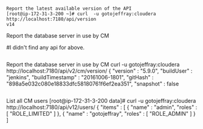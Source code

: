 ~~~

Report the latest available version of the API
[root@ip-172-31-3-200 ~]# curl  -u gotojeffray:cloudera  http://localhost:7180/api/version
v14
~~~~

Report the database server in use by CM

#I didn't find any api for above.

~~~
~~~
Report the database server in use by CM
 curl  -u gotojeffray:cloudera  http://localhost:7180/api/v2/cm/version/
{
  "version" : "5.9.0",
  "buildUser" : "jenkins",
  "buildTimestamp" : "20161006-1801",
  "gitHash" : "898a5e032c080e18833dfc58180761f6ef2ea351",
  "snapshot" : false
~~~
~~~
List all CM users
[root@ip-172-31-3-200 data]# curl  -u gotojeffray:cloudera  http://localhost:7180/api/v12/users/
{
  "items" : [ {
    "name" : "admin",
    "roles" : [ "ROLE_LIMITED" ]
  }, {
    "name" : "gotojeffray",
    "roles" : [ "ROLE_ADMIN" ]
  } ]
  ~~~
